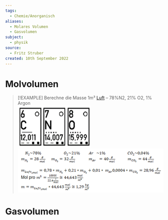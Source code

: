 ```yaml
---
tags:
  - Chemie/Anorganisch
aliases:
  - Molares Volumen
  - Gasvolumen
subject:
  - physik
source:
  - Fritz Struber
created: 10th September 2022
---
```


# Molvolumen

> [!EXAMPLE] Berechne die Masse 1m³ [Luft](../Physik/Lufthülle%20der%20Erde.md) – 78%N2, 21% O2, 1% Argon  
> ![CNO](../Physik/assets/CNO.png)  
> ![MolLuftGLS](../Physik/assets/MolLuftGLS.png)

# Gasvolumen